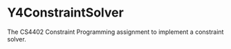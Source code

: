 # Y4ConstraintSolver
The CS4402 Constraint Programming assignment to implement a constraint solver.
